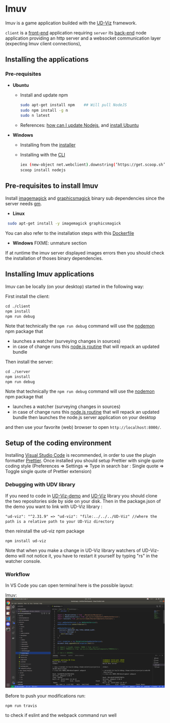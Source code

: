 # Imuv

Imuv is a game application builded with the [UD-Viz](https://github.com/VCityTeam/UD-Viz) framework.

`client` is a [front-end](https://en.wikipedia.org/wiki/Front_end_and_back_end) application requiring `server`
its [back-end](https://en.wikipedia.org/wiki/Front_end_and_back_end) node application providing an http server and a websocket communication layer (expecting Imuv client connections),

## Installing the applications
### Pre-requisites

* **Ubuntu**

  * Install and update npm

    ```bash
    sudo apt-get install npm    ## Will pull NodeJS
    sudo npm install -g n     
    sudo n latest
    ```

  * References: [how can I update Nodejs](https://askubuntu.com/questions/426750/how-can-i-update-my-nodejs-to-the-latest-version), and [install Ubuntu](http://www.hostingadvice.com/how-to/install-nodejs-ubuntu-14-04/#ubuntu-package-manager)

* **Windows**
  
  * Installing from the [installer](https://nodejs.org/en/download/)
  * Installing with the [CLI](https://en.wikipedia.org/wiki/Command-line_interface)

    ```bash
    iex (new-object net.webclient).downstring(‘https://get.scoop.sh’)
    scoop install nodejs
    ```
    
## Pre-requisites to install Imuv
Install [imagemagick](https://imagemagick.org/index.php) and [graphicsmagick](http://www.graphicsmagick.org/) binary sub dependencies since the server needs [gm](https://www.npmjs.com/package/gm?activeTab=readme).

* **Linux**
```bash
 sudo apt-get install -y imagemagick graphicsmagick
```
You can also refer to the installation steps with this [Dockerfile](https://github.com/VCityTeam/UD-Viz-demo-docker/blob/main/v2.31.6/Imuv/Dockerfile)

* **Windows**
FIXME: unmature section

If at runtime the imuv server displayed images errors then you should check the installation of thoses binary dependencies. 

## Installing Imuv applications

Imuv can be locally (on your desktop) started in the following way:

First install the client:
```
cd ./client
npm install
npm run debug
```

Note that technically the `npm run debug` command will use the [nodemon](https://www.npmjs.com/package/nodemon) npm package that
- launches a watcher (surveying changes in sources)
- in case of change runs this [node.js routine](./Imuv/client/bin/debug.js) that will repack an updated bundle

Then install the server:

```
cd ./server
npm install
npm run debug
```

Note that technically the `npm run debug` command will use the [nodemon](https://www.npmjs.com/package/nodemon) npm package that
- launches a watcher (surveying changes in sources)
- in case of change runs this [node.js routine](./Imuv/server/bin/debug.js) that will repack an updated bundle then launches the node.js server application on your desktop

and then use your favorite (web) browser to open
`http://localhost:8000/`.

## Setup of the coding environment

Installing [Visual Studio Code](https://code.visualstudio.com/) is recommended, in order to use the plugin formatter [Prettier](https://marketplace.visualstudio.com/items?itemName=esbenp.prettier-vscode). Once installed you should setup Prettier with single quote coding style (Preferences => Settings => Type in search bar : Single quote => Toggle single quote of Prettier extension)

### Debugging with UDV library

If you need to code in [UD-Viz-demo](https://github.com/VCityTeam/UD-Viz-demo) and [UD-Viz](https://github.com/VCityTeam/UD-Viz) library you should clone the two repositories side by side on your disk. Then in the package.json of the demo you want to link with UD-Viz library :

```
"ud-viz": "^2.31.9" => "ud-viz": "file:../../../UD-Viz" //where the path is a relative path to your UD-Viz directory
```

then reinstall the ud-viz npm package

```
npm install ud-viz
```

Note that when you make a change in UD-Viz library watchers of UD-Viz-demo will not notice it, you have to restart it yourself by typing "rs" in the watcher console.

### Workflow

In VS Code you can open terminal here is the possible layout:

Imuv:
![layout_demo_full](./Doc/Devel/Pictures/imuv_layout.png)

Before to push your modifications run:
```
npm run travis
```
to check if eslint and the webpack command run well
